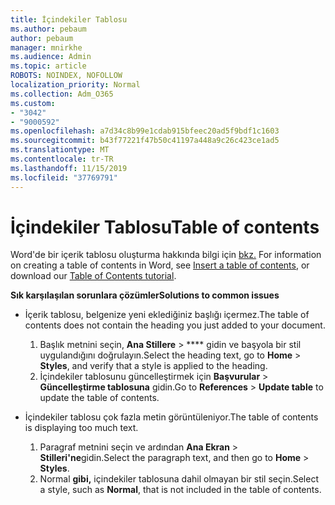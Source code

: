 ```yaml
---
title: İçindekiler Tablosu
ms.author: pebaum
author: pebaum
manager: mnirkhe
ms.audience: Admin
ms.topic: article
ROBOTS: NOINDEX, NOFOLLOW
localization_priority: Normal
ms.collection: Adm_O365
ms.custom:
- "3042"
- "9000592"
ms.openlocfilehash: a7d34c8b99e1cdab915bfeec20ad5f9bdf1c1603
ms.sourcegitcommit: b43f77221f47b50c41197a448a9c26c423ce1ad5
ms.translationtype: MT
ms.contentlocale: tr-TR
ms.lasthandoff: 11/15/2019
ms.locfileid: "37769791"
---
```

# <a name="table-of-contents"></a><span data-ttu-id="3fd2d-102">İçindekiler Tablosu</span><span class="sxs-lookup"><span data-stu-id="3fd2d-102">Table of contents</span></span>

<span data-ttu-id="3fd2d-103">Word'de bir içerik tablosu oluşturma hakkında bilgi için [bkz.](https://support.office.com/article/882e8564-0edb-435e-84b5-1d8552ccf0c0) [](https://go.microsoft.com/fwlink/?linkid=2065106)</span><span class="sxs-lookup"><span data-stu-id="3fd2d-103">For information on creating a table of contents in Word, see [Insert a table of contents](https://support.office.com/article/882e8564-0edb-435e-84b5-1d8552ccf0c0), or download our [Table of Contents tutorial](https://go.microsoft.com/fwlink/?linkid=2065106).</span></span>

<span data-ttu-id="3fd2d-104">**Sık karşılaşılan sorunlara çözümler**</span><span class="sxs-lookup"><span data-stu-id="3fd2d-104">**Solutions to common issues**</span></span>

- <span data-ttu-id="3fd2d-105">İçerik tablosu, belgenize yeni eklediğiniz başlığı içermez.</span><span class="sxs-lookup"><span data-stu-id="3fd2d-105">The table of contents does not contain the heading you just added to your document.</span></span>
  1. <span data-ttu-id="3fd2d-106">Başlık metnini seçin, **Ana Stillere** > \*\*\*\* gidin ve başyola bir stil uygulandığını doğrulayın.</span><span class="sxs-lookup"><span data-stu-id="3fd2d-106">Select the heading text, go to **Home** > **Styles**, and verify that a style is applied to the heading.</span></span>
  2. <span data-ttu-id="3fd2d-107">İçindekiler tablosunu güncelleştirmek için **Başvurular** > **Güncelleştirme tablosuna** gidin.</span><span class="sxs-lookup"><span data-stu-id="3fd2d-107">Go to **References** > **Update table** to update the table of contents.</span></span>

- <span data-ttu-id="3fd2d-108">İçindekiler tablosu çok fazla metin görüntüleniyor.</span><span class="sxs-lookup"><span data-stu-id="3fd2d-108">The table of contents is displaying too much text.</span></span> 
  1. <span data-ttu-id="3fd2d-109">Paragraf metnini seçin ve ardından **Ana Ekran** > **Stilleri'ne**gidin.</span><span class="sxs-lookup"><span data-stu-id="3fd2d-109">Select the paragraph text, and then go to **Home** > **Styles**.</span></span>
  2. <span data-ttu-id="3fd2d-110">Normal **gibi,** içindekiler tablosuna dahil olmayan bir stil seçin.</span><span class="sxs-lookup"><span data-stu-id="3fd2d-110">Select a style, such as **Normal**, that is not included in the table of contents.</span></span>